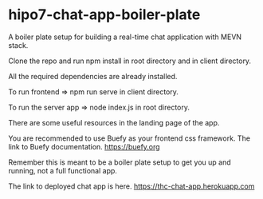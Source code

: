 # hipo7-chat-app-boiler-plate
A boiler plate setup for building a real-time chat application with MEVN stack.  

Clone the repo and run npm install in root directory and in client directory.

All the required dependencies are already installed.

To run frontend => npm run serve in client directory. 

To run the server app => node index.js in root directory. 

There are some useful resources in the landing page of the app.

You are recommended to use Buefy as your frontend css framework.
The link to Buefy documentation.
https://buefy.org

Remember this is meant to be a boiler plate setup to get you up and
running, not a full functional app.

The link to deployed chat app is here.
https://thc-chat-app.herokuapp.com

